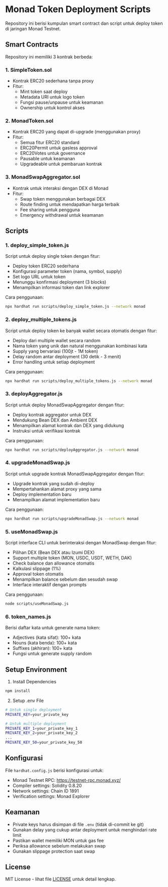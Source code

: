 # Monad Token Deployment Scripts

Repository ini berisi kumpulan smart contract dan script untuk deploy token di jaringan Monad Testnet.

## Smart Contracts

Repository ini memiliki 3 kontrak berbeda:

### 1. SimpleToken.sol
- Kontrak ERC20 sederhana tanpa proxy
- Fitur: 
  - Mint token saat deploy
  - Metadata URI untuk logo token
  - Fungsi pause/unpause untuk keamanan
  - Ownership untuk kontrol akses

### 2. MonadToken.sol
- Kontrak ERC20 yang dapat di-upgrade (menggunakan proxy)
- Fitur:
  - Semua fitur ERC20 standard
  - ERC20Permit untuk gasless approval
  - ERC20Votes untuk governance
  - Pausable untuk keamanan
  - Upgradeable untuk pembaruan kontrak

### 3. MonadSwapAggregator.sol
- Kontrak untuk interaksi dengan DEX di Monad
- Fitur:
  - Swap token menggunakan berbagai DEX
  - Route finding untuk mendapatkan harga terbaik
  - Fee sharing untuk pengguna
  - Emergency withdrawal untuk keamanan

## Scripts

### 1. deploy_simple_token.js
Script untuk deploy single token dengan fitur:
- Deploy token ERC20 sederhana
- Konfigurasi parameter token (nama, symbol, supply)
- Set logo URL untuk token
- Menunggu konfirmasi deployment (3 blocks)
- Menampilkan informasi token dan link explorer

Cara penggunaan:
```bash
npx hardhat run scripts/deploy_simple_token.js --network monad
```

### 2. deploy_multiple_tokens.js
Script untuk deploy token ke banyak wallet secara otomatis dengan fitur:
- Deploy dari multiple wallet secara random
- Nama token yang unik dan natural menggunakan kombinasi kata
- Supply yang bervariasi (100jt - 1M token)
- Delay random antar deployment (30 detik - 3 menit)
- Error handling untuk setiap deployment

Cara penggunaan:
```bash
npx hardhat run scripts/deploy_multiple_tokens.js --network monad
```

### 3. deployAggregator.js
Script untuk deploy MonadSwapAggregator dengan fitur:
- Deploy kontrak aggregator untuk DEX
- Mendukung Bean DEX dan Ambient DEX
- Menampilkan alamat kontrak dan DEX yang didukung
- Instruksi untuk verifikasi kontrak

Cara penggunaan:
```bash
npx hardhat run scripts/deployAggregator.js --network monad
```

### 4. upgradeMonadSwap.js
Script untuk upgrade kontrak MonadSwapAggregator dengan fitur:
- Upgrade kontrak yang sudah di-deploy
- Mempertahankan alamat proxy yang sama
- Deploy implementation baru
- Menampilkan alamat implementation baru

Cara penggunaan:
```bash
npx hardhat run scripts/upgradeMonadSwap.js --network monad
```

### 5. useMonadSwap.js
Script interface CLI untuk berinteraksi dengan MonadSwap dengan fitur:
- Pilihan DEX (Bean DEX atau Izumi DEX)
- Support multiple token (MON, USDC, USDT, WETH, DAK)
- Check balance dan allowance otomatis
- Kalkulasi slippage (1%)
- Approval token otomatis
- Menampilkan balance sebelum dan sesudah swap
- Interface interaktif dengan prompts

Cara penggunaan:
```bash
node scripts/useMonadSwap.js
```

### 6. token_names.js
Berisi daftar kata untuk generate nama token:
- Adjectives (kata sifat): 100+ kata
- Nouns (kata benda): 100+ kata
- Suffixes (akhiran): 100+ kata
- Fungsi untuk generate supply random

## Setup Environment

1. Install Dependencies
```bash
npm install
```

2. Setup .env File
```bash
# Untuk single deployment
PRIVATE_KEY=your_private_key

# Untuk multiple deployment
PRIVATE_KEY_1=your_private_key_1
PRIVATE_KEY_2=your_private_key_2
...
PRIVATE_KEY_50=your_private_key_50
```

## Konfigurasi

File `hardhat.config.js` berisi konfigurasi untuk:
- Monad Testnet RPC: https://testnet-rpc.monad.xyz/
- Compiler settings: Solidity 0.8.20
- Network settings: Chain ID 1891
- Verification settings: Monad Explorer

## Keamanan

- Private keys harus disimpan di file `.env` (tidak di-commit ke git)
- Gunakan delay yang cukup antar deployment untuk menghindari rate limit
- Pastikan wallet memiliki MON untuk gas fee
- Periksa allowance sebelum melakukan swap
- Gunakan slippage protection saat swap

## License

MIT License - lihat file [LICENSE](LICENSE) untuk detail lengkap.
